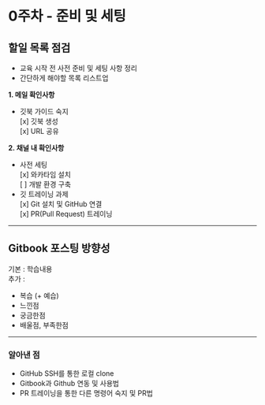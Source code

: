# 0주차 - 준비 및 세팅

## 할일 목록 점검

* 교육 시작 전 사전 준비 및 세팅 사항 정리
* 간단하게 해야할 목록 리스트업

**1. 메일 확인사항**

* 깃북 가이드 숙지\
  \[x] 깃북 생성\
  \[x] URL 공유

**2. 채널 내 확인사항**

* 사전 세팅\
  \[x] 와카타임 설치\
  \[ ] 개발 환경 구축
* 깃 트레이닝 과제\
  \[x] Git 설치 및 GitHub 연결\
  \[x] PR(Pull Request) 트레이닝

***

## Gitbook 포스팅 방향성

기본 : 학습내용\
추가 :

* 복습 (+ 예습)
* 느낀점
* 궁금한점
* 배울점, 부족한점

***

### 알아낸 점

* GitHub SSH를 통한 로컬 clone
* Gitbook과 Github 연동 및 사용법
* PR 트레이닝을 통한 다른 명령어 숙지 및 PR법
